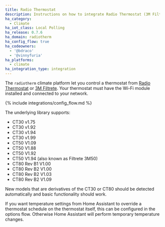 ```yaml
---
title: Radio Thermostat
description: Instructions on how to integrate Radio Thermostat (3M Filtrete) thermostats within Home Assistant.
ha_category:
  - Climate
ha_iot_class: Local Polling
ha_release: 0.7.6
ha_domain: radiotherm
ha_config_flow: true
ha_codeowners:
  - '@bdraco'
  - '@vinnyfuria'
ha_platforms:
  - climate
ha_integration_type: integration
---
```


The `radiotherm` climate platform let you control a thermostat from [Radio Thermostat](https://www.radiothermostat.com/) or [3M Filtrete](https://www.filtrete.com/). Your thermostat must have the Wi-Fi module installed and connected to your network.

{% include integrations/config_flow.md %}

The underlying library supports:

- CT30 v1.75
- CT30 v1.92
- CT30 v1.94
- CT30 v1.99
- CT50 V1.09
- CT50 V1.88
- CT50 V1.92
- CT50 V1.94 (also known as Filtrete 3M50)
- CT80 Rev B1 V1.00
- CT80 Rev B2 V1.00
- CT80 Rev B2 V1.03
- CT80 Rev B2 V1.09

New models that are derivatives of the CT30 or CT80 should be detected automatically and basic functionality should work.

If you want temperature settings from Home Assistant to override a thermostat schedule on the thermostat itself, this can be configured in the options flow. Otherwise Home Assistant will perform temporary temperature changes.
